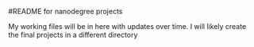 #README for nanodegree projects

My working files will be in here with updates over time.  I will likely create the final projects in a different directory

